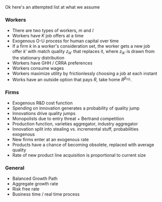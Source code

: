 Ok here's an attempted list at what we assume

### Workers 
* There are two types of workers, $m$ and $l$
* Workers have $K$ job offers at a time
* Exogenous O-U process for human capital over time 
* If a firm $k$ in a worker's consideration set, the worker gets a new job offer $k'$ with match quality $z_{ik'}$ that replaces it, where $z_{ik'}$ is drawn from the stationary distribution
* Workers have GHH / CRRA preferences
* Workers consume wages  
* Workers maximize utility by frictionlessly choosing a job at each instant
* Works have an outside option that pays $R$, take home $R^{\beta_{\tau(i)}}$.
### Firms 
* Exogenous R&D cost function 
* Spending on innovation generates a probability of quality jump 
* Innovations drive quality jumps
* Monopolists due to entry threat + Bertrand competition 
* Production function, varieties aggregator, industry aggregator
* Innovation split into stealing vs. incremental stuff, probabilities exogenous
* New firms enter at an exogenous rate 
* Products have a chance of becoming obsolete, replaced with average quality
* Rate of new product line acquisition is proportional to current size 
### General
* Balanced Growth Path
* Aggregate growth rate 
* Risk free rate
* Business time / real time process 